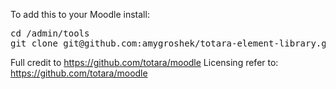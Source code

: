 To add this to your Moodle install:

<pre>
cd /admin/tools
git clone git@github.com:amygroshek/totara-element-library.git elementlibrary
</pre>

Full credit to https://github.com/totara/moodle
Licensing refer to: https://github.com/totara/moodle